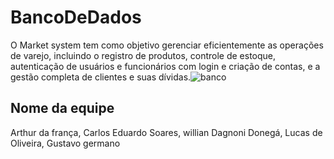 # BancoDeDados
  O Market system tem como objetivo gerenciar eficientemente as operações de varejo, incluindo o registro de produtos, controle de estoque, autenticação de usuários e funcionários com login e criação de contas, e a gestão completa de clientes e suas dívidas.![banco](https://github.com/CarlosESoares/BancoDeDados/assets/144946499/b7fff3a6-5761-497b-9bbb-c4dabd719d5b)

## Nome da equipe
Arthur da frança,
Carlos Eduardo Soares,
willian Dagnoni Donegá,
Lucas de Oliveira,
Gustavo germano    
 
